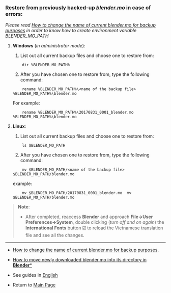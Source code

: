 ### Restore from previously backed-up *blender.mo* in case of errors:
*Please read [How to change the name of current blender.mo for backup purposes](en_rename_blender_mo.md) in order to know how to create environment variable BLENDER_MO_PATH*

1. **Windows** (*in administrator mode*):

    1. List out all current backup files and choose one to restore from:
    ```
        dir %BLENDER_MO_PATH%
    ```
    2. After you have chosen one to restore from, type the following command:
    ```
        rename %BLENDER_MO_PATH%\<name of the backup file> %BLENDER_MO_PATH%\blender.mo
    ```
    For example:
    ```shell
        rename %BLENDER_MO_PATH%\20170831_0001_blender.mo %BLENDER_MO_PATH%\blender.mo
    ```

2.  **Linux**:
    1. List out all current backup files and choose one to restore from:
    ```shell
        ls $BLENDER_MO_PATH
    ```
    2. After you have chosen one to restore from, type the following command:
    ```
        mv $BLENDER_MO_PATH/<name of the backup file>  $BLENDER_MO_PATH/blender.mo
    ```
    example:
    ```shell
        mv $BLENDER_MO_PATH/20170831_0001_blender.mo  mv $BLENDER_MO_PATH/blender.mo
    ```
> **Note**:
> + After completed, reaccess **Blender** and approach **File->User Preferences->System**, double clicking (*turn off and on again*) the **International Fonts** button :ballot_box_with_check: to reload the Vietnamese translation file and see all the changes. 
        
---
- [How to change the name of current blender.mo for backup purposes](en_rename_blender_mo.md).

- [How to move newly downloaded blender.mo into its directory in **Blender***](en_move_new_blender_mo_into_place.md)

- See guides in [English](en_readme.md)

- Return to [Main Page](https://github.com/hoangduytran/blender-internationalisation)
     
